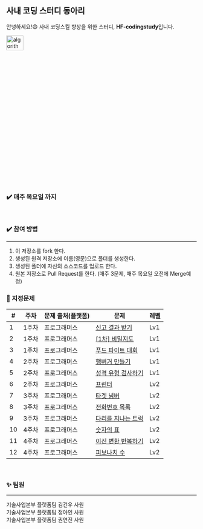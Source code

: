 ## 사내 코딩 스터디 동아리
안녕하세요!:smile: 사내 코딩스킬 향상을 위한 스터디, **HF-codingstudy**입니다.

<img src="https://user-images.githubusercontent.com/75151693/209645847-0faa00a5-533a-41f0-b5e8-bd13c7dc3531.png" width="30%" height="10%" title="에스파" alt="algorithm"></img>             

### :heavy_check_mark: 매주 목요일 까지
</br>

### :heavy_check_mark: 참여 방법
****

1. 이 저장소를 fork 한다.
2. 생성된 원격 저장소에 이름(영문)으로 폴더를 생성한다.
3. 생성된 폴더에 자신의 소스코드를 업로드 한다. 
4. 원본 저장소로 Pull Request를 한다. (매주 3문제, 매주 목요일 오전에 Merge예정)





### :pushpin: 지정문제


| # | 주차 | 문제 출처(플랫폼) |문제 | 레벨 |
|---|---|---|---|---|
| 1 | 1주차 | 프로그래머스 | [신고 결과 받기](https://school.programmers.co.kr/learn/courses/30/lessons/92334) | Lv1 |
| 2 | 1주차 | 프로그래머스 | [[1차] 비밀지도](https://school.programmers.co.kr/learn/courses/30/lessons/17681) | Lv1 | 
| 3 | 1주차 | 프로그래머스 | [푸드 파이트 대회](https://school.programmers.co.kr/learn/courses/30/lessons/134240) | Lv1 |
| 4 | 2주차 | 프로그래머스 | [햄버거 만들기](https://school.programmers.co.kr/learn/courses/30/lessons/133502) | Lv1 |
| 5 | 2주차 | 프로그래머스 | [성격 유형 검사하기](https://school.programmers.co.kr/learn/courses/30/lessons/118666) | Lv1 |
| 6 | 2주차 | 프로그래머스 | [프린터](https://school.programmers.co.kr/learn/courses/30/lessons/42587) | Lv2 |
| 7 | 3주차 | 프로그래머스 | [타겟 넘버](https://school.programmers.co.kr/learn/courses/30/lessons/43165) | Lv2 |
| 8 | 3주차 | 프로그래머스 | [전화번호 목록](https://school.programmers.co.kr/learn/courses/30/lessons/42577) | Lv2 |
| 9 | 3주차 | 프로그래머스 | [다리를 지나는 트럭](https://school.programmers.co.kr/learn/courses/30/lessons/42583) | Lv2 |
| 10 | 4주차 | 프로그래머스 | [숫자의 표](https://school.programmers.co.kr/learn/courses/30/lessons/12924) | Lv2 |
| 11 | 4주차 | 프로그래머스 | [이진 변환 반복하기](https://school.programmers.co.kr/learn/courses/30/lessons/70129) | Lv2 |
| 12 | 4주차 | 프로그래머스 | [피보나치 수](https://school.programmers.co.kr/learn/courses/30/lessons/12945) | Lv2 |

</br>   

### :sparkles: 팀원
***


기술사업본부 플랫폼팀 김건우 사원   
기술사업본부 플랫폼팀 정아인 사원   
기술사업본부 플랫폼팀 권연진 사원
